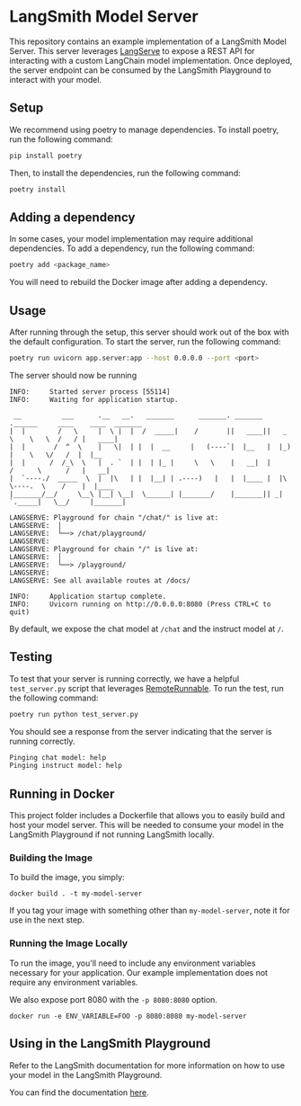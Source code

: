 # LangSmith Model Server

This repository contains an example implementation of a LangSmith Model Server. This server leverages [LangServe](https://python.langchain.com/v0.2/docs/langserve/) to expose a REST API for interacting with a custom LangChain model implementation.
Once deployed, the server endpoint can be consumed by the LangSmith Playground to interact with your model.

## Setup
We recommend using poetry to manage dependencies. To install poetry, run the following command:

```bash
pip install poetry
```

Then, to install the dependencies, run the following command:

```bash
poetry install
```

## Adding a dependency

In some cases, your model implementation may require additional dependencies. To add a dependency, run the following command:

```bash
poetry add <package_name>
```

You will need to rebuild the Docker image after adding a dependency.

## Usage

After running through the setup, this server should work out of the box with the default configuration. To start the server, run the following command:

```bash
poetry run uvicorn app.server:app --host 0.0.0.0 --port <port>
```

The server should now be running
```
INFO:     Started server process [55114]
INFO:     Waiting for application startup.

 __          ___      .__   __.   _______      _______. _______ .______     ____    ____  _______
|  |        /   \     |  \ |  |  /  _____|    /       ||   ____||   _  \    \   \  /   / |   ____|
|  |       /  ^  \    |   \|  | |  |  __     |   (----`|  |__   |  |_)  |    \   \/   /  |  |__
|  |      /  /_\  \   |  . `  | |  | |_ |     \   \    |   __|  |      /      \      /   |   __|
|  `----./  _____  \  |  |\   | |  |__| | .----)   |   |  |____ |  |\  \----.  \    /    |  |____
|_______/__/     \__\ |__| \__|  \______| |_______/    |_______|| _| `._____|   \__/     |_______|

LANGSERVE: Playground for chain "/chat/" is live at:
LANGSERVE:  │
LANGSERVE:  └──> /chat/playground/
LANGSERVE:
LANGSERVE: Playground for chain "/" is live at:
LANGSERVE:  │
LANGSERVE:  └──> /playground/
LANGSERVE:
LANGSERVE: See all available routes at /docs/

INFO:     Application startup complete.
INFO:     Uvicorn running on http://0.0.0.0:8080 (Press CTRL+C to quit)
```

By default, we expose the chat model at `/chat` and the instruct model at `/`.

## Testing

To test that your server is running correctly, we have a helpful `test_server.py` script that leverages [RemoteRunnable](https://github.com/langchain-ai/langserve/blob/main/langserve/client.py#L259). To run the test, run the following command:

```bash
poetry run python test_server.py
```

You should see a response from the server indicating that the server is running correctly.

```bash
Pinging chat model: help
Pinging instruct model: help
```

## Running in Docker

This project folder includes a Dockerfile that allows you to easily build and host your model server. This will be needed 
to consume your model in the LangSmith Playground if not running LangSmith locally.

### Building the Image

To build the image, you simply:

```shell
docker build . -t my-model-server
```

If you tag your image with something other than `my-model-server`,
note it for use in the next step.

### Running the Image Locally

To run the image, you'll need to include any environment variables
necessary for your application. Our example implementation does not require any environment variables.

We also expose port 8080 with the `-p 8080:8080` option.

```shellv
docker run -e ENV_VARIABLE=FOO -p 8080:8080 my-model-server
```

## Using in the LangSmith Playground

Refer to the LangSmith documentation for more information on how to use your model in the LangSmith Playground.

You can find the documentation [here](https://docs.smith.langchain.com/how_to_guides/playground/custom_endpoint).
